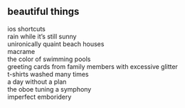 ## beautiful things

ios shortcuts<br/>
rain while it’s still sunny<br/>
unironically quaint beach houses<br/>
macrame<br/>
the color of swimming pools<br/>
greeting cards from family members with excessive glitter<br/>
t-shirts washed many times<br/>
a day without a plan<br/>
the oboe tuning a symphony<br/>
imperfect emboridery<br/>
